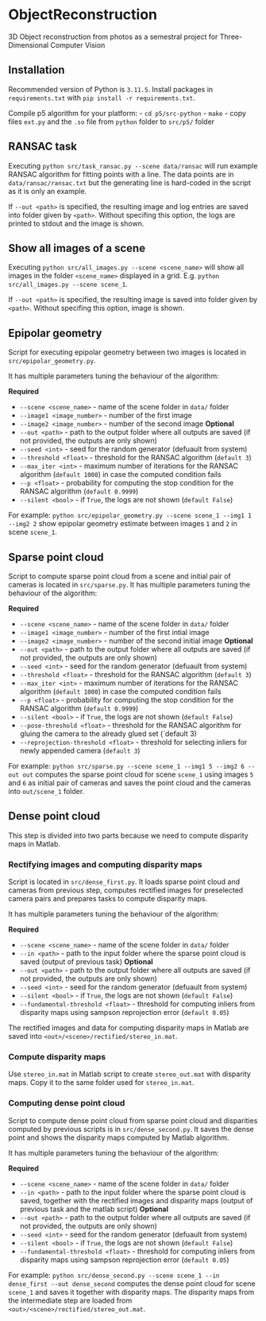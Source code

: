 # ObjectReconstruction
3D Object reconstruction from photos as a semestral project for Three-Dimensional Computer Vision

## Installation

Recommended version of Python is `3.11.5`.
Install packages in `requirements.txt` with `pip install -r requirements.txt`.

Compile p5 algorithm for your platform:
    - `cd p5/src-python`
    - `make`
    - copy files `ext.py` and the `.so` file from `python` folder to `src/p5/` folder

## RANSAC task

Executing `python src/task_ransac.py --scene data/ransac` will run example RANSAC algorithm for fitting points with a line.
The data points are in `data/ransac/ransac.txt` but the generating line is hard-coded in the script as it is only an example.

If `--out <path>` is specified, the resulting image and log entries are saved into folder given by `<path>`.
Without specifing this option, the logs are printed to stdout and the image is shown.

## Show all images of a scene

Executing `python src/all_images.py --scene <scene_name>` will show all images in the folder `<scene_name>` displayed in a grid.
E.g. `python src/all_images.py --scene scene_1`.

If `--out <path>` is specified, the resulting image is saved into folder given by `<path>`.
Without specifing this option, image is shown.

## Epipolar geometry

Script for executing epipolar geometry between two images is located in `src/epipolar_geometry.py`.

It has multiple parameters tuning the behaviour of the algorithm:

**Required**
- `--scene <scene_name>` - name of the scene folder in `data/` folder
- `--image1 <image_number>` - number of the first image
- `--image2 <image_number>` - number of the second image
**Optional**
- `--out <path>` - path to the output folder where all outputs are saved (if not provided, the outputs are only shown)
- `--seed <int>` - seed for the random generator (defuault from system)
- `--threshold <float>` - threshold for the RANSAC algorithm (`default 3`)
- `--max_iter <int>` - maximum number of iterations for the RANSAC algorithm (`default 1000`) in case the computed condition fails
- `--p <float>` - probability for computing the stop condition for the RANSAC algorithm (`default 0.9999`)
- `--silent <bool>` - if `True`, the logs are not shown (`default False`)

For example: `python src/epipolar_geometry.py --scene scene_1 --img1 1 --img2 2` show epipolar geometry estimate between images `1` and `2` in scene `scene_1`.

## Sparse point cloud

Script to compute sparse point cloud from a scene and initial pair of cameras is located in `src/sparse.py`. It has multiple parameters tuning the behaviour of the algorithm:

**Required**
- `--scene <scene_name>` - name of the scene folder in `data/` folder
- `--image1 <image_number>` - number of the first intial image
- `--image2 <image_number>` - number of the second initial image
**Optional**
- `--out <path>` - path to the output folder where all outputs are saved (if not provided, the outputs are only shown)
- `--seed <int>` - seed for the random generator (defuault from system)
- `--threshold <float>` - threshold for the RANSAC algorithm (`default 3`)
- `--max_iter <int>` - maximum number of iterations for the RANSAC algorithm (`default 1000`) in case the computed condition fails
- `--p <float>` - probability for computing the stop condition for the RANSAC algorithm (`default 0.9999`)
- `--silent <bool>` - if `True`, the logs are not shown (`default False`)
- `--pose-threshold <float>` - threshold for the RANSAC algorithm for gluing the camera to the already glued set (`default 3)
- `--reprojection-threshold <float>` - threshold for selecting inliers for newly appended camera (`default 3`)

For example: `python src/sparse.py --scene scene_1 --img1 5 --img2 6 --out out` computes the sparse point cloud for scene `scene_1` using images `5` and `6` as initial pair of cameras and saves the point cloud and the cameras into `out/scene_1` folder.


## Dense point cloud

This step is divided into two parts because we need to compute disparity maps in Matlab.

### Rectifying images and computing disparity maps

Script is located in `src/dense_first.py`. It loads sparse point cloud and cameras from previous step, computes rectified images for preselected camera pairs and prepares tasks to compute disparity maps.

It has multiple parameters tuning the behaviour of the algorithm:

**Required**
- `--scene <scene_name>` - name of the scene folder in `data/` folder
- `--in <path>` - path to the input folder where the sparse point cloud is saved (output of previous task)
**Optional**
- `--out <path>` - path to the output folder where all outputs are saved (if not provided, the outputs are only shown)
- `--seed <int>` - seed for the random generator (defuault from system)
- `--silent <bool>` - if `True`, the logs are not shown (`default False`)
- `--fundamental-threshold <float>` - threshold for computing inliers from disparity maps using sampson reprojection error (`default 0.05`)

The rectified images and data for computing disparity maps in Matlab are saved into `<out>/<scene>/rectified/stereo_in.mat`.

### Compute disparity maps

Use `stereo_in.mat` in Matlab script to create `stereo_out.mat` with disparity maps. Copy it to the same folder used for `stereo_in.mat`.

### Computing dense point cloud

Script to compute dense point cloud from sparse point cloud and disparities computed by previous scripts is in `src/dense_second.py`. It saves the dense point and shows the disparity maps computed by Matlab algorithm.

It has multiple parameters tuning the behaviour of the algorithm:

**Required**
- `--scene <scene_name>` - name of the scene folder in `data/` folder
- `--in <path>` - path to the input folder where the sparse point cloud is saved, together with the rectified images and disparity maps (output of previous task and the matlab script)
**Optional**
- `--out <path>` - path to the output folder where all outputs are saved (if not provided, the outputs are only shown)
- `--seed <int>` - seed for the random generator (defuault from system)
- `--silent <bool>` - if `True`, the logs are not shown (`default False`)
- `--fundamental-threshold <float>` - threshold for computing inliers from disparity maps using sampson reprojection error (`default 0.05`)

For example: `python src/dense_second.py --scene scene_1 --in dense_first --out dense_second` computes the dense point cloud for scene `scene_1` and saves it together with disparity maps.
The disparity maps from the intermediate step are loaded from `<out>/<scene>/rectified/stereo_out.mat`.

